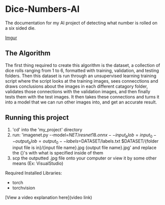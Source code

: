 # Dice-Numbers-AI

The documentation for my AI project of detecting what number is rolled on a six sided die.

[Imgur](https://i.imgur.com/3yVYOKy.jpg)

## The Algorithm

The first thing required to create this algorithm is the dataset, a collection of dice rolls ranging from 1 to 6, formatted with training, validation, and testing folders. Then this dataset is run through an unsupervised learning training script where the script looks at the training images, sees connecctions and draws conclusions about the images in each different catagory folder, validates those connections with the validation images, and then finally tests them with the test images. It then takes these connections and turns it into a model that we can run other images into, and get an accurate result.

## Running this project

1. 'cd' into the 'my_project' directory
2. run: 'imagenet.py --model=$NET/resnet18.onnx --input_blob=input_0 --output_blob=output_0 --labels=$DATASET/labels.txt $DATASET/{folder input file is in}/{input file name}.jpg {output file name}.jpg' and replace the {}'s with what is specified inside of them
3. scp the outputted .jpg file onto your computer or view it by some other means (Ex: VisualStudio)

Required Installed Libraries:
  - torch
  - torchvision

[View a video explanation here](video link)
